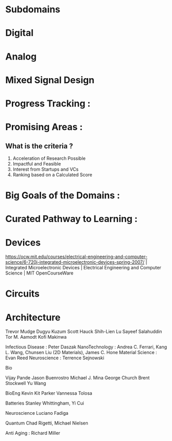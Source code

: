 # Subdomains

# Digital

# Analog

# Mixed Signal Design

# Progress Tracking :

# Promising Areas :

## What is the criteria ?

1. Acceleration of Research Possible
2. Impactful and Feasible
3. Interest from Startups and VCs
4. Ranking based on a Calculated Score

##

# Big Goals of the Domains :

# Curated Pathway to Learning :

# Devices 
https://ocw.mit.edu/courses/electrical-engineering-and-computer-science/6-720j-integrated-microelectronic-devices-spring-2007/ | Integrated Microelectronic Devices | Electrical Engineering and Computer Science | MIT OpenCourseWare

# Circuits 

# Architecture 



Trevor Mudge
Dugyu Kuzum
Scott Hauck
Shih-Lien Lu
Sayeef Salahuddin
Tor M. Aamodt
Kofi Makinwa

Infectious Disease : Peter Daszak
NanoTechnology : Andrea C. Ferrari, Kang L. Wang, Chunsen Liu (2D Materials), James C. Hone
Material Science : Evan Reed
Neuroscience : Terrence Sejnowski

Bio 

Vijay Pande
Jason Buenrostro
Michael J. Mina
George Church
Brent Stockwell
Yu Wang

BioEng
Kevin Kit Parker
Vannessa Tolosa

Batteries
Stanley Whittingham, Yi Cui

Neuroscience Luciano Fadiga

Quantum Chad Rigetti, Michael Nielsen

Anti Aging : Richard Miller